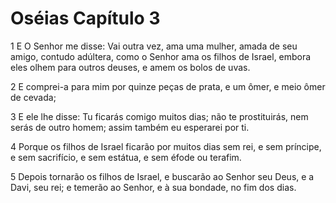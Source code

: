 # Oséias Capítulo 3

1	E O Senhor me disse: Vai outra vez, ama uma mulher, amada de seu amigo, contudo adúltera, como o Senhor ama os filhos de Israel, embora eles olhem para outros deuses, e amem os bolos de uvas.

2	E comprei-a para mim por quinze peças de prata, e um ômer, e meio ômer de cevada;

3	E ele lhe disse: Tu ficarás comigo muitos dias; não te prostituirás, nem serás de outro homem; assim também eu esperarei por ti.

4	Porque os filhos de Israel ficarão por muitos dias sem rei, e sem príncipe, e sem sacrifício, e sem estátua, e sem éfode ou terafim.

5	Depois tornarão os filhos de Israel, e buscarão ao Senhor seu Deus, e a Davi, seu rei; e temerão ao Senhor, e à sua bondade, no fim dos dias.

